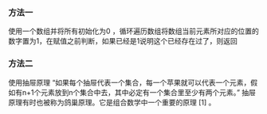 ### 方法一

使用一个数组并将所有初始化为0 ，循环遍历数组将数组当前元素所对应的位置的数字置为1，在赋值之前判断，如果已经是1说明这个已经存在过了，则返回

### 方法二

使用抽屉原理
“如果每个抽屉代表一个集合，每一个苹果就可以代表一个元素，假如有n+1个元素放到n个集合中去，其中必定有一个集合里至少有两个元素。” 抽屉原理有时也被称为鸽巢原理。它是组合数学中一个重要的原理 [1]  。